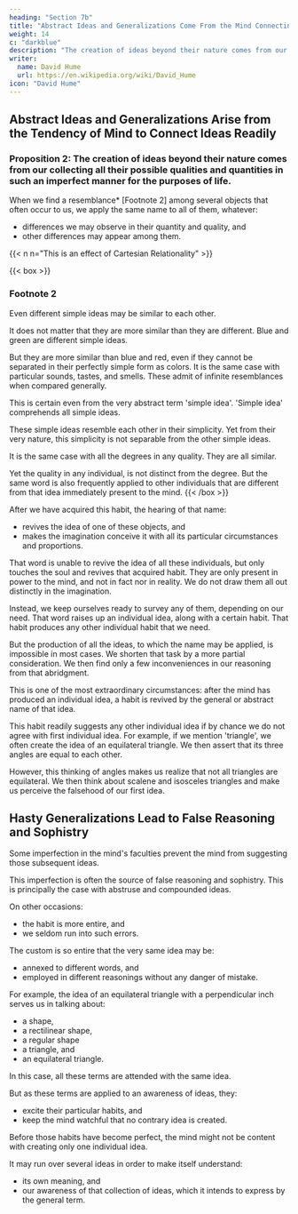 ```yaml
---
heading: "Section 7b"
title: "Abstract Ideas and Generalizations Come From the Mind Connecting Ideas Readily"
weight: 14
c: "darkblue"
description: "The creation of ideas beyond their nature comes from our collecting all their possible qualities and quantities in such an imperfect manner for the purposes of life"
writer:
  name: David Hume
  url: https://en.wikipedia.org/wiki/David_Hume
icon: "David Hume"
---
```




## Abstract Ideas and Generalizations Arise from the Tendency of Mind to Connect Ideas Readily

### Proposition 2: The creation of ideas beyond their nature comes from our collecting all their possible qualities and quantities in such an imperfect manner for the purposes of life.

When we find a resemblance* [Footnote 2] among several objects that often occur to us, we apply the same name to all of them, whatever:
- differences we may observe in their quantity and quality, and
- other differences may appear among them.

{{< n n="This is an effect of Cartesian Relationality" >}}

{{< box >}}
### Footnote 2

Even different simple ideas may be similar to each other.

It does not matter that they are more similar than they are different.
Blue and green are different simple ideas.

But they are more similar than blue and red, even if they cannot be separated in their perfectly simple form as colors.
It is the same case with particular sounds, tastes, and smells.
These admit of infinite resemblances when compared generally.

This is certain even from the very abstract term 'simple idea'.
'Simple idea' comprehends all simple ideas.

These simple ideas resemble each other in their simplicity.
Yet from their very nature, this simplicity is not separable from the other simple ideas.

It is the same case with all the degrees in any quality.
They are all similar.

Yet the quality in any individual, is not distinct from the degree.
But the same word is also frequently applied to other individuals that are different from that idea immediately present to the mind.
{{< /box >}}


After we have acquired this habit, the hearing of that name:
- revives the idea of one of these objects, and
- makes the imagination conceive it with all its particular circumstances and proportions.


That word is unable to revive the idea of all these individuals, but only touches the soul and revives that acquired habit.
They are only present in power to the mind, and not in fact nor in reality.
We do not draw them all out distinctly in the imagination.

Instead, we keep ourselves ready to survey any of them, depending on our need.
That word raises up an individual idea, along with a certain habit.
That habit produces any other individual habit that we need.

But the production of all the ideas, to which the name may be applied, is impossible in most cases.
We shorten that task by a more partial consideration.
We then find only a few inconveniences in our reasoning from that abridgment.


<!-- Triangles -->

This is one of the most extraordinary circumstances: after the mind has produced an individual idea, a habit is revived by the general or abstract name of that idea.

This habit readily suggests any other individual idea if by chance we do not agree with first individual idea.
For example, if we mention 'triangle', we often create the idea of an equilateral triangle.
We then assert that its three angles are equal to each other.

However, this thinking of angles makes us realize that not all triangles are equilateral.
We then think about scalene and isosceles triangles and make us perceive the falsehood of our first idea.


## Hasty Generalizations Lead to False Reasoning and Sophistry

Some imperfection in the mind's faculties prevent the mind from suggesting those subsequent ideas.

This imperfection is often the source of false reasoning and sophistry.
This is principally the case with abstruse and compounded ideas.

On other occasions:
- the habit is more entire, and
- we seldom run into such errors.

The custom is so entire that the very same idea may be:
- annexed to different words, and
- employed in different reasonings without any danger of mistake.

For example, the idea of an equilateral triangle with a perpendicular inch serves us in talking about:
- a shape,
- a rectilinear shape,
- a regular shape
- a triangle, and
- an equilateral triangle.

In this case, all these terms are attended with the same idea.

But as these terms are applied to an awareness of ideas, they:
- excite their particular habits, and
- keep the mind watchful that no contrary idea is created.

Before those habits have become perfect, the mind might not be content with creating only one individual idea.

It may run over several ideas in order to make itself understand:
- its own meaning, and
- our awareness of that collection of ideas, which it intends to express by the general term.


